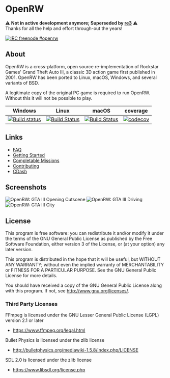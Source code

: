 # OpenRW
⚠️ **Not in active development anymore; Superseded by [re3](https://github.com/GTAmodding/re3)** ⚠️  
Thanks for all the help and effort through-out the years!

[![IRC freenode #openrw](https://raster.shields.io/badge/freenode-%23openrw-blue)](https://webchat.freenode.net/?channels=%23openrw)

## About

OpenRW is a cross-platform, open source re-implementation of Rockstar Games'
Grand Theft Auto III, a classic 3D action game first published in 2001.
OpenRW has been ported to Linux, macOS, Windows, and several variants of BSD.

A legitimate copy of the original PC game is required to run OpenRW. Without
this it will not be possible to play.

Windows | Linux | macOS | coverage
---| --- | ---  | ---
[![Build status](https://ci.appveyor.com/api/projects/status/k33qf9ssrja6ckx8/branch/master?svg=true)](https://ci.appveyor.com/project/rwengine/openrw/branch/master) | [![Build Status](https://travis-ci.com/rwengine/openrw.svg?branch=master)](https://travis-ci.com/rwengine/openrw) | [![Build Status](https://travis-ci.com/rwengine/openrw.svg?branch=master)](https://travis-ci.com/rwengine/openrw) | [![codecov](https://codecov.io/gh/rwengine/openrw/branch/master/graph/badge.svg)](https://codecov.io/gh/rwengine/openrw)


## Links

 * [FAQ](https://github.com/rwengine/openrw/wiki/FAQ)
 * [Getting Started](https://github.com/rwengine/openrw/wiki/Getting-Started)
 * [Completable Missions](https://github.com/rwengine/openrw/issues/52)
 * [Contributing](https://github.com/rwengine/openrw/wiki/Contributing)
 * [CDash](https://my.cdash.org/index.php?project=OpenRW)

## Screenshots
![OpenRW: GTA III Opening Cutscene](https://user-images.githubusercontent.com/418211/48028326-21260b80-e143-11e8-9a7e-53c073c39cc6.png)
![OpenRW: GTA III Driving](https://user-images.githubusercontent.com/418211/48028321-208d7500-e143-11e8-981f-70e47f5d1c50.png)
![OpenRW: GTA III City](https://user-images.githubusercontent.com/418211/48028322-208d7500-e143-11e8-8759-ccb440f4ebf3.png)

## License

This program is free software: you can redistribute it and/or modify
it under the terms of the GNU General Public License as published by
the Free Software Foundation, either version 3 of the License, or
(at your option) any later version.

This program is distributed in the hope that it will be useful,
but WITHOUT ANY WARRANTY; without even the implied warranty of
MERCHANTABILITY or FITNESS FOR A PARTICULAR PURPOSE.  See the
GNU General Public License for more details.

You should have received a copy of the GNU General Public License
along with this program.  If not, see <http://www.gnu.org/licenses/>.

### Third Party Licenses

FFmpeg is licensed under the GNU Lesser General Public License (LGPL) version 2.1 or later

* https://www.ffmpeg.org/legal.html

Bullet Physics is licensed under the zlib license

* http://bulletphysics.org/mediawiki-1.5.8/index.php/LICENSE

SDL 2.0 is licensed under the zlib license

* https://www.libsdl.org/license.php

